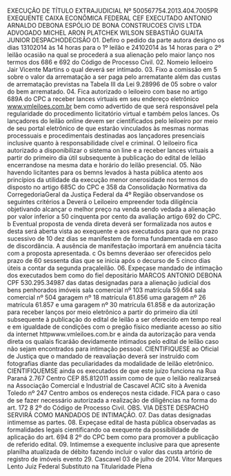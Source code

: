 EXECUÇÃO DE TÍTULO EXTRAJUDICIAL Nº 500567754.2013.404.7005PR EXEQUENTE CAIXA ECONÔMICA FEDERAL CEF EXECUTADO ANTONIO ARNALDO DEBONA ESPÓLIO DE BONA CONSTRUCOES CIVIS LTDA ADVOGADO MICHEL ARON PLATCHEK WILSON SEBASTIÃO GUAITA JUNIOR DESPACHODECISÃO 01. Defiro o pedido da parte autora designo os dias 13102014 às 14 horas para o 1º leilão e 24102014 às 14 horas para o 2º leilão ocasião na qual se procederá a sua alienação pelo maior lanço nos termos dos 686 e 692 do Código de Processo Civil. 02. Nomeio leiloeiro Jair Vicente Martins o qual deverá ser intimado. 03. Fixo a comissão em 5 sobre o valor da arrematação a ser paga pelo arrematante além das custas de arrematação previstas na Tabela III da Lei 9.28996 de 05 sobre o valor do bem arrematado. 04. Fica autorizado o leiloeiro com base no artigo 689A do CPC a receber lances virtuais em seu endereço eletrônico www.vmleiloes.com.br bem como advertido de que será responsável pela regularidade do procedimento licitatório virtual e também pelos lances. Os lançadores do leilão online devem ser cientificados pelo leiloeiro por meio de seu portal eletrônico de que estarão vinculados às mesmas normas processuais e procedimentais destinadas aos lançadores presenciais inclusive quanto à responsabilidade cível e criminal. O leiloeiro fica autorizado a disponibilizar o sistema on line e a receber lances virtuais a partir do primeiro dia útil subsequente à publicação do edital de leilão encerrandose na mesma data e horário do leilão presencial. 05. Não havendo licitantes para os bemns levados à hasta pública atento aos princípios da utilidade da execução menor onerosidade nos termos do disposto no artigo 685C do CPC e 358 da Consolidação Normativa da CorregedoriaGeral da Justiça Federal da 4º Região observandose os seguintes critérios a Deverá o Leiloeiro empreender toda diligência objetivando alcançar o melhor preço na venda sendo vedada a alienação por valor inferior a 50 cinquenta por cento da avaliação artigo 692 do CPC. b Eventual proposta de venda direta deverá ser formalizada nos autos e desta será aberta vista ao exequente e aos executados para que no prazo sucessivo de 10 dez dias se manifestem de forma fundamentada em caso de discordância. A ausência de manifestação importará em anuência tácita com a proposta apresentada. c Os bemns deveráao ser oferecidos pelo prazo de 60 sessenta dias que se inicia após o decurso de 5 cinco dias úteis a contar da segunda praçaleilão. 06. Expeçase mandado de intimação dos executados bem como do fiel depositário MARCOS ANTONIO DEBONA CPF 530.295.34987 das datas designadas para a alienação judicial dos bens penhorados imóveis sala comercial nº 103 matrícula 59.664 sala comercial nº 504 garagem nº 18 matrícula 61.856 uma garagem nº 26 matrícula 61.857 e uma garagem nº 30 matrícula 61.858 e da autorização para receber lanços por meio eletrônico a partir do primeiro dia útil subsequente à publicação do edital de leilão a ser oferecido em tempo real e em igualdade de condições com o pregão físico mediante acesso ao sítio da internet httpwww.vmleiloes.com.br e ainda da autorização para venda direta os qualais ficaráão devidamente intimados pelo edital de leilão caso não sejam encontrados para intimação pessoal. CIENTIFIQUESE ao Oficial de Justiça que o mandado de reavaliação deverá ser instruído com fotografias diante das peculiaridades da modalidade de leilão eletrônico. CIENTIFIQUEMSE ainda os executados de que este juízo funciona na Rua Paraná 2.767 Centro CEP 85.812011 assim como de que o leilão realizarseá na Associação Comercial e Industrial de Cascavel ACIC sito à Avenida Toledo nº 247 Centro ambos os endereços nesta cidade. FICA para o caso de se fazer necessário autorizada a realização de diligências na forma do art. 172 8 2º do Código de Processo Civil. OBS. VIA DESTE DESPACHO SERVIRÁ COMO MANDADOS DE INTIMAÇÃO. 07. Das datas designadas intimemse as partes. 08. Expeçase edital de hasta pública observadas as formalidades legais cientificando oa exequente da possibilidade de aplicação do art. 694 8 2º do CPC bem como para promover a publicação de referido edital. 09. Intimemse a exequente inclusive para que apresente planilha atualizada de débito fazendo incluir o valor das custa artório de registro de imóveis evento 29. Cascavel 03 de julho de 2014. Vitor Marques Lento Juiz Federal Substituto na Titularidade Plena

